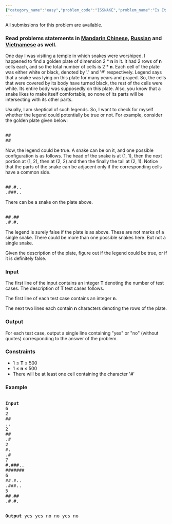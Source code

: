 ```yaml
---
{"category_name":"easy","problem_code":"ISSNAKE","problem_name":"Is It a Snake","languages_supported":{"0":"ADA","1":"ASM","2":"BASH","3":"BF","4":"C","5":"C99 strict","6":"CAML","7":"CLOJ","8":"CLPS","9":"CPP 4.3.2","10":"CPP 4.9.2","11":"CPP14","12":"CS2","13":"D","14":"ERL","15":"FORT","16":"FS","17":"GO","18":"HASK","19":"ICK","20":"ICON","21":"JAVA","22":"JS","23":"LISP clisp","24":"LISP sbcl","25":"LUA","26":"NEM","27":"NICE","28":"NODEJS","29":"PAS fpc","30":"PAS gpc","31":"PERL","32":"PERL6","33":"PHP","34":"PIKE","35":"PRLG","36":"PYPY","37":"PYTH","38":"PYTH 3.4","39":"RUBY","40":"SCALA","41":"SCM chicken","42":"SCM guile","43":"SCM qobi","44":"ST","45":"TCL","46":"TEXT","47":"WSPC"},"max_timelimit":1,"source_sizelimit":50000,"problem_author":"admin2","problem_tester":"kingofnumbers","date_added":"26-05-2017","tags":{"0":"admin2","1":"dfs","2":"easy","3":"snackdown","4":"snckpa17"},"editorial_url":"https://discuss.codechef.com/problems/ISSNAKE","time":{"view_start_date":1495992600,"submit_start_date":1495992600,"visible_start_date":1495992600,"end_date":1735669800},"layout":"problem"}
---
```

<span class="solution-visible-txt">All submissions for this problem are available.</span><h3>Read problems statements in <a target="_blank" 
href="http://www.codechef.com/download/translated/SNCKPA17/mandarin/ISSNAKE.pdf">Mandarin Chinese</a>, <a target="_blank" href="http://www.codechef.com/download/translated/SNCKPA17/russian/ISSNAKE.pdf">Russian</a> and <a target="_blank" href="http://www.codechef.com/download/translated/SNCKPA17/vietnamese/ISSNAKE.pdf">Vietnamese</a> as well.</h3>

<p>One day I was visiting a temple in which snakes were worshiped. I happened to find a golden plate of dimension 2 * <b>n</b> in it. It had 2 rows of <b>n</b> cells each, and so the total number of cells is 2 * <b>n</b>. Each cell of the plate was either white or black, denoted by '.' and '#' respectively. Legend says that a snake was lying on this plate for many years and prayed. So, the cells that were covered by its body have turned black, the rest of the cells were white. Its entire body was supposedly on this plate. Also,
 you know that a snake likes to make itself comfortable, so none of its parts will be intersecting with its other parts.</p>

<p>
Usually, I am skeptical of such legends. So, I want to check for myself whether the legend could potentially be true or not. For example, consider the golden plate given below:

<pre><tt>
##
##
</tt></pre>
<p></p>
Now, the legend could be true. A snake can be on it, and one possible configuration is as follows. The head of the snake is at (1, 1), then the next portion at (1, 2), then at (2, 2) and then the finally the tail at (2, 1). Notice that the parts of the snake can be adjacent only if the corresponding cells have a common side.
</p>

<pre><tt>
##.#..
.###..
</tt></pre>

<p>There can be a snake on the plate above. </p>

<pre><tt>
##.##
.#.#.
</tt></pre>

<p>
The legend is surely false if the plate is as above. These are not marks of a single snake. There could be more than one possible snakes here. But not a single snake.
</p>

<p>Given the description of the plate, figure out if the legend could be true, or if it is definitely false.</p>

<h3>Input</h3>
<p>The first line of the input contains an integer <b>T</b> denoting the number of test cases. The description of <b>T</b> test cases follows.</p>
<p>The first line of each test case contains an integer <b>n</b>.</p>
<p>The next two lines each contain <b>n</b> characters denoting the rows of the plate.</p>

<h3>Output</h3>
<p>For each test case, output a single line containing "yes" or "no" (without quotes) corresponding to the answer of the problem.</p>

<h3>Constraints</h3>
<ul>
<li>1 ≤ <b>T</b> ≤ 500</li>
<li>1 ≤ <b>n</b> ≤ 500</li>
<li>There will be at least one cell containing the character '#'</li>
</ul>

<h3>Example</h3>
<pre><tt>
<b>Input</b>
6
2
##
..
2
##
.#
2
#.
.#
7
#.###..
#######
6
##.#..
.###..
5
##.##
.#.#.

<b>Output</b>
yes
yes
no
no
yes
no
</tt></pre>
